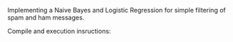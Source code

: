 Implementing a Naive Bayes and Logistic Regression for simple filtering of spam and ham messages.

Compile and execution insructions:


